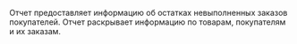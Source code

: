 ﻿Отчет предоставляет информацию об остатках невыполненных заказов покупателей. Отчет раскрывает информацию по товарам, покупателям и их заказам.
